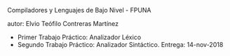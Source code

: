 Compiladores y Lenguajes de Bajo Nivel - FPUNA

autor: Elvio Teófilo Contreras Martínez

- Primer Trabajo Práctico: Analizador Léxico
- Segundo Trabajo Práctico: Analizador Sintáctico.
     Entrega: 14-nov-2018
